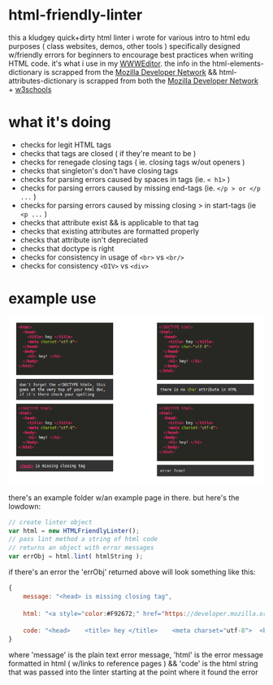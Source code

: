 # html-friendly-linter
 this a kludgey quick+dirty html linter i wrote for various intro to html edu purposes ( class websites, demos, other tools ) specifically designed w/friendly errors for beginners to encourage best practices when writing HTML code. it's what i use in my [WWWEditor](https://github.com/nbriz/WWWEditor). the info in the html-elements-dictionary is scrapped from the [Mozilla Developer Network](https://developer.mozilla.org/en-US/docs/Web/HTML/Element) && html-attributes-dictionary is scrapped from both the [Mozilla Developer Network](https://developer.mozilla.org/en-US/docs/Web/HTML/Attributes#Attribute_list) + [w3schools](http://www.w3schools.com/tags/ref_attributes.asp)

# what it's doing

* checks for legit HTML tags
* checks that tags are closed ( if they're meant to be )
* checks for renegade closing tags ( ie. closing tags w/out openers )
* checks that singleton's don't have closing tags 
* checks for parsing errors caused by spaces in tags (ie. `< h1>` )
* checks for parsing errors caused by missing end-tags (ie. `</p > or </p ...` )
* checks for parsing errors caused by missing closing > in start-tags (ie `<p ...` )
* checks that attribute exist && is applicable to that tag
* checks that existing attributes are formatted properly
* checks that attribute isn't depreciated
* checks that doctype is right
* checks for consistency in usage of `<br>` vs `<br/>`
* checks for consistency `<DIV>` vs `<div>` 

# example use

 ![Example](example/example.png)

 there's an example folder w/an example page in there. but here's the lowdown:

```javascript
// create linter object	
var html = new HTMLFriendlyLinter();
// pass lint method a string of html code
// returns an object with error messages
var errObj = html.lint( htmlString );
```

 if there's an error the 'errObj' returned above will look something like this:

```javascript
{
	message: "<head> is missing closing tag",

	html: "<a style="color:#F92672;" href="https://developer.mozilla.org/en-US/docs/Web/HTML/Element/head" title="The HTML <head> element provides general information (metadata) about the document, including its title and links to its&nbsp;scripts and style sheets." target="_blank">&lt;head&gt;</a> is missing closing tag",
	
	code: "<head>    <title> hey </title>    <meta charset="utf-8">  <body>    <h1> hey! </h1>  </body></html>"
}
```

 where 'message' is the plain text error message, 'html' is the error message formatted in html ( w/links to reference pages ) && 'code' is the html string that was passed into the linter starting at the point where it found the error



